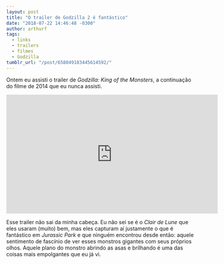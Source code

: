 ```yaml
---
layout: post
title: "O trailer de Godzilla 2 é fantástico"
date: "2018-07-22 14:46:48 -0300"
author: arthurf
tags:
  - links
  - trailers
  - filmes
  - Godzilla
tumblr_url: "/post/658049183445614592/"
---
```


Ontem eu assisti o trailer de _Godzilla: King of the Monsters_, a continuação do filme de 2014 que eu nunca assisti.

<iframe width="560" height="315" src="https://www.youtube.com/embed/wVDtmouV9kM" frameborder="0" allow="autoplay; encrypted-media" allowfullscreen></iframe>

Esse trailer não sai da minha cabeça. Eu não sei se é o _Clair de Lune_ que eles usaram (muito) bem, mas eles capturam aí justamente o que é fantástico em _Jurassic Park_ e que ninguém encontrou desde então: aquele sentimento de fascínio de ver esses monstros gigantes com seus próprios olhos. Aquele plano do monstro abrindo as asas e brilhando é uma das coisas mais empolgantes que eu já vi.
